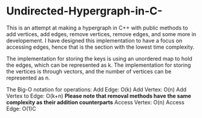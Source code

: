 # Undirected-Hypergraph-in-C-
This is an attempt at making a hypergraph in C++ with public methods to add vertices, add edges, remove vertices, remove edges, and some more in developement.
I have designed this implementation to have a focus on accessing edges, hence that is the section with the lowest time complexity.

The implementation for storing the keys is using an unordered map to hold the edges, which can be represented as k. The implementation for storing the vertices is 
through vectors, and the number of vertices can be represented as n.

The Big-O notation for operations:
Add Edge: O(k)
Add Vertex: O(n)
Add Vertex to Edge: O(k+n)
**Please note that removal methods have the same complexity as their addition counterparts**
Access Vertex: O(n)
Access Edge: O(1)C
